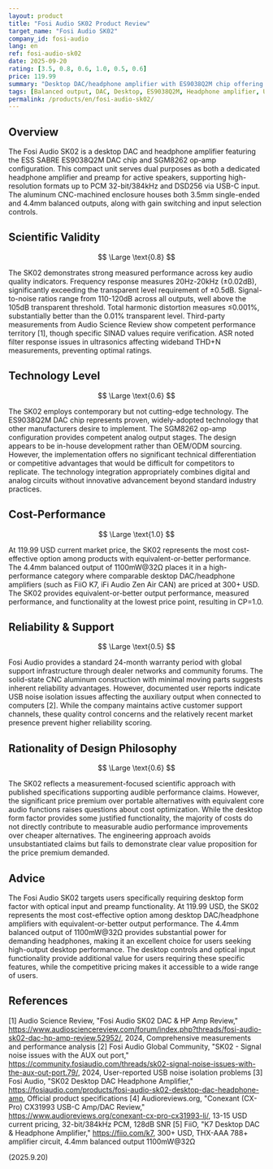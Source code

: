 ```yaml
---
layout: product
title: "Fosi Audio SK02 Product Review"
target_name: "Fosi Audio SK02"
company_id: fosi-audio
lang: en
ref: fosi-audio-sk02
date: 2025-09-20
rating: [3.5, 0.8, 0.6, 1.0, 0.5, 0.6]
price: 119.99
summary: "Desktop DAC/headphone amplifier with ES9038Q2M chip offering competent performance but facing cost-performance challenges from portable alternatives"
tags: [Balanced output, DAC, Desktop, ES9038Q2M, Headphone amplifier, USB-C]
permalink: /products/en/fosi-audio-sk02/
---
```

## Overview

The Fosi Audio SK02 is a desktop DAC and headphone amplifier featuring the ESS SABRE ES9038Q2M DAC chip and SGM8262 op-amp configuration. This compact unit serves dual purposes as both a dedicated headphone amplifier and preamp for active speakers, supporting high-resolution formats up to PCM 32-bit/384kHz and DSD256 via USB-C input. The aluminum CNC-machined enclosure houses both 3.5mm single-ended and 4.4mm balanced outputs, along with gain switching and input selection controls.

## Scientific Validity

$$ \Large \text{0.8} $$

The SK02 demonstrates strong measured performance across key audio quality indicators. Frequency response measures 20Hz-20kHz (±0.02dB), significantly exceeding the transparent level requirement of ±0.5dB. Signal-to-noise ratios range from 110-120dB across all outputs, well above the 105dB transparent threshold. Total harmonic distortion measures ≤0.001%, substantially better than the 0.01% transparent level. Third-party measurements from Audio Science Review show competent performance territory [1], though specific SINAD values require verification. ASR noted filter response issues in ultrasonics affecting wideband THD+N measurements, preventing optimal ratings.

## Technology Level

$$ \Large \text{0.6} $$

The SK02 employs contemporary but not cutting-edge technology. The ES9038Q2M DAC chip represents proven, widely-adopted technology that other manufacturers desire to implement. The SGM8262 op-amp configuration provides competent analog output stages. The design appears to be in-house development rather than OEM/ODM sourcing. However, the implementation offers no significant technical differentiation or competitive advantages that would be difficult for competitors to replicate. The technology integration appropriately combines digital and analog circuits without innovative advancement beyond standard industry practices.

## Cost-Performance

$$ \Large \text{1.0} $$

At 119.99 USD current market price, the SK02 represents the most cost-effective option among products with equivalent-or-better performance. The 4.4mm balanced output of 1100mW@32Ω places it in a high-performance category where comparable desktop DAC/headphone amplifiers (such as FiiO K7, iFi Audio Zen Air CAN) are priced at 300+ USD. The SK02 provides equivalent-or-better output performance, measured performance, and functionality at the lowest price point, resulting in CP=1.0.

## Reliability & Support

$$ \Large \text{0.5} $$

Fosi Audio provides a standard 24-month warranty period with global support infrastructure through dealer networks and community forums. The solid-state CNC aluminum construction with minimal moving parts suggests inherent reliability advantages. However, documented user reports indicate USB noise isolation issues affecting the auxiliary output when connected to computers [2]. While the company maintains active customer support channels, these quality control concerns and the relatively recent market presence prevent higher reliability scoring.

## Rationality of Design Philosophy

$$ \Large \text{0.6} $$

The SK02 reflects a measurement-focused scientific approach with published specifications supporting audible performance claims. However, the significant price premium over portable alternatives with equivalent core audio functions raises questions about cost optimization. While the desktop form factor provides some justified functionality, the majority of costs do not directly contribute to measurable audio performance improvements over cheaper alternatives. The engineering approach avoids unsubstantiated claims but fails to demonstrate clear value proposition for the price premium demanded.

## Advice

The Fosi Audio SK02 targets users specifically requiring desktop form factor with optical input and preamp functionality. At 119.99 USD, the SK02 represents the most cost-effective option among desktop DAC/headphone amplifiers with equivalent-or-better output performance. The 4.4mm balanced output of 1100mW@32Ω provides substantial power for demanding headphones, making it an excellent choice for users seeking high-output desktop performance. The desktop controls and optical input functionality provide additional value for users requiring these specific features, while the competitive pricing makes it accessible to a wide range of users.

## References

[1] Audio Science Review, "Fosi Audio SK02 DAC & HP Amp Review," https://www.audiosciencereview.com/forum/index.php?threads/fosi-audio-sk02-dac-hp-amp-review.52952/, 2024, Comprehensive measurements and performance analysis
[2] Fosi Audio Global Community, "SK02 - Signal noise issues with the AUX out port," https://community.fosiaudio.com/threads/sk02-signal-noise-issues-with-the-aux-out-port.79/, 2024, User-reported USB noise isolation problems
[3] Fosi Audio, "SK02 Desktop DAC Headphone Amplifier," https://fosiaudio.com/products/fosi-audio-sk02-desktop-dac-headphone-amp, Official product specifications
[4] Audioreviews.org, "Conexant (CX-Pro) CX31993 USB-C Amp/DAC Review," https://www.audioreviews.org/conexant-cx-pro-cx31993-lj/, 13-15 USD current pricing, 32-bit/384kHz PCM, 128dB SNR
[5] FiiO, "K7 Desktop DAC & Headphone Amplifier," https://fiio.com/k7, 300+ USD, THX-AAA 788+ amplifier circuit, 4.4mm balanced output 1100mW@32Ω

(2025.9.20)